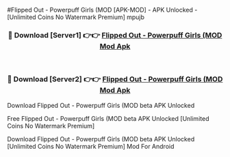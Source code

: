 #Flipped Out - Powerpuff Girls (MOD [APK-MOD] - APK Unlocked - [Unlimited Coins No Watermark Premium] mpujb



<div align="center">

<h3>🔴 Download [Server1] 👉👉 <a href="https://momento.my/?title=Flipped_Out_-_Powerpuff_Girls_(MOD">Flipped Out - Powerpuff Girls (MOD Mod Apk</a></h3><br>

<h3>🔴 Download [Server2] 👉👉 <a href="https://momento.my/?title=Flipped_Out_-_Powerpuff_Girls_(MOD">Flipped Out - Powerpuff Girls (MOD Mod Apk</a></h3>
</div>



Download Flipped Out - Powerpuff Girls (MOD beta APK Unlocked

Free Flipped Out - Powerpuff Girls (MOD beta APK Unlocked [Unlimited Coins No Watermark Premium]

Download Flipped Out - Powerpuff Girls (MOD beta APK Unlocked [Unlimited Coins No Watermark Premium] Mod For Android
